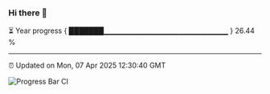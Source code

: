 ### Hi there 👋

⏳ Year progress { ███████▁▁▁▁▁▁▁▁▁▁▁▁▁▁▁▁▁▁▁▁▁▁▁ } 26.44 %

---

⏰ Updated on Mon, 07 Apr 2025 12:30:40 GMT

![Progress Bar CI](https://github.com/liununu/liununu/workflows/Progress%20Bar%20CI/badge.svg)
